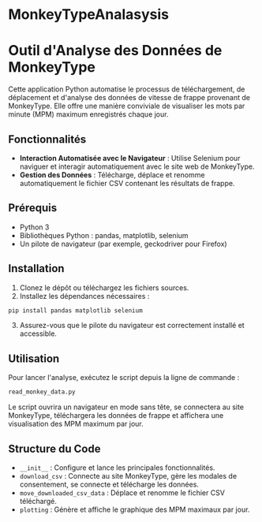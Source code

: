 # MonkeyTypeAnalasysis

# Outil d'Analyse des Données de MonkeyType

Cette application Python automatise le processus de téléchargement, de déplacement et d'analyse des données de vitesse de frappe provenant de MonkeyType. Elle offre une manière conviviale de visualiser les mots par minute (MPM) maximum enregistrés chaque jour.

## Fonctionnalités

- **Interaction Automatisée avec le Navigateur** : Utilise Selenium pour naviguer et interagir automatiquement avec le site web de MonkeyType.
- **Gestion des Données** : Télécharge, déplace et renomme automatiquement le fichier CSV contenant les résultats de frappe.

## Prérequis

- Python 3
- Bibliothèques Python : pandas, matplotlib, selenium
- Un pilote de navigateur (par exemple, geckodriver pour Firefox)

## Installation

1. Clonez le dépôt ou téléchargez les fichiers sources.
2. Installez les dépendances nécessaires :
```bash
pip install pandas matplotlib selenium
```
3. Assurez-vous que le pilote du navigateur est correctement installé et accessible.

## Utilisation

Pour lancer l'analyse, exécutez le script depuis la ligne de commande :
```bash
read_monkey_data.py
```


Le script ouvrira un navigateur en mode sans tête, se connectera au site MonkeyType, téléchargera les données de frappe et affichera une visualisation des MPM maximum par jour.

## Structure du Code

- `__init__` : Configure et lance les principales fonctionnalités.
- `download_csv` : Connecte au site MonkeyType, gère les modales de consentement, se connecte et télécharge les données.
- `move_downloaded_csv_data` : Déplace et renomme le fichier CSV téléchargé.
- `plotting` : Génère et affiche le graphique des MPM maximaux par jour.

